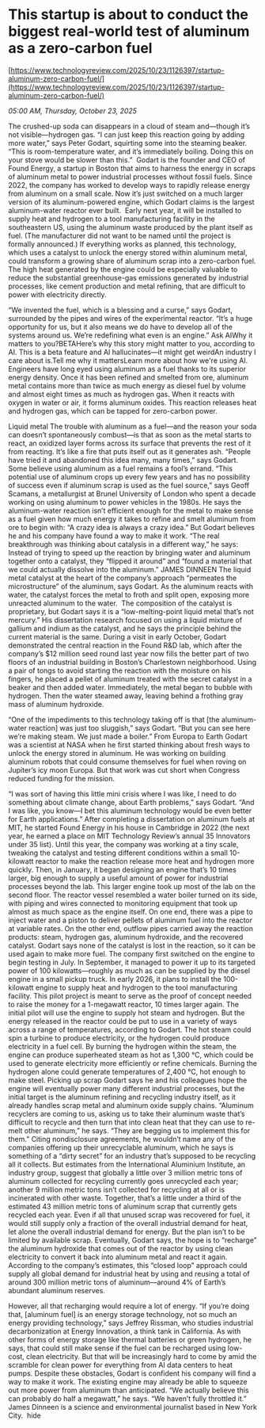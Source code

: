 # This startup is about to conduct the biggest real-world test of aluminum as a zero-carbon fuel

[https://www.technologyreview.com/2025/10/23/1126397/startup-aluminum-zero-carbon-fuel/](https://www.technologyreview.com/2025/10/23/1126397/startup-aluminum-zero-carbon-fuel/)

*05:00 AM, Thursday, October 23, 2025*

The crushed-up soda can disappears in a cloud of steam and—though it’s not visible—hydrogen gas. “I can just keep this reaction going by adding more water,” says Peter Godart, squirting some into the steaming beaker. “This is room-temperature water, and it’s immediately boiling. Doing this on your stove would be slower than this.”  Godart is the founder and CEO of Found Energy, a startup in Boston that aims to harness the energy in scraps of aluminum metal to power industrial processes without fossil fuels. Since 2022, the company has worked to develop ways to rapidly release energy from aluminum on a small scale. Now it’s just switched on a much larger version of its aluminum-powered engine, which Godart claims is the largest aluminum-water reactor ever built.   Early next year, it will be installed to supply heat and hydrogen to a tool manufacturing facility in the southeastern US, using the aluminum waste produced by the plant itself as fuel. (The manufacturer did not want to be named until the project is formally announced.) If everything works as planned, this technology, which uses a catalyst to unlock the energy stored within aluminum metal, could transform a growing share of aluminum scrap into a zero-carbon fuel. The high heat generated by the engine could be especially valuable to reduce the substantial greenhouse-gas emissions generated by industrial processes, like cement production and metal refining, that are difficult to power with electricity directly.

“We invented the fuel, which is a blessing and a curse,” says Godart, surrounded by the pipes and wires of the experimental reactor. “It’s a huge opportunity for us, but it also means we do have to develop all of the systems around us. We’re redefining what even is an engine.” Ask AIWhy it matters to you?BETAHere’s why this story might matter to you, according to AI. This is a beta feature and AI hallucinates—it might get weirdAn industry I care about is.Tell me why it mattersLearn more about how we're using AI. Engineers have long eyed using aluminum as a fuel thanks to its superior energy density. Once it has been refined and smelted from ore, aluminum metal contains more than twice as much energy as diesel fuel by volume and almost eight times as much as hydrogen gas. When it reacts with oxygen in water or air, it forms aluminum oxides. This reaction releases heat and hydrogen gas, which can be tapped for zero-carbon power.

Liquid metal The trouble with aluminum as a fuel—and the reason your soda can doesn’t spontaneously combust—is that as soon as the metal starts to react, an oxidized layer forms across its surface that prevents the rest of it from reacting. It’s like a fire that puts itself out as it generates ash. “People have tried it and abandoned this idea many, many times,” says Godart. Some believe using aluminum as a fuel remains a fool’s errand. “This potential use of aluminum crops up every few years and has no possibility of success even if aluminum scrap is used as the fuel source,” says Geoff Scamans, a metallurgist at Brunel University of London who spent a decade working on using aluminum to power vehicles in the 1980s. He says the aluminum-water reaction isn’t efficient enough for the metal to make sense as a fuel given how much energy it takes to refine and smelt aluminum from ore to begin with: “A crazy idea is always a crazy idea.” But Godart believes he and his company have found a way to make it work. “The real breakthrough was thinking about catalysis in a different way,” he says: Instead of trying to speed up the reaction by bringing water and aluminum together onto a catalyst, they “flipped it around” and “found a material that we could actually dissolve into the aluminum.”  JAMES DINNEEN   The liquid metal catalyst at the heart of the company’s approach “permeates the microstructure” of the aluminum, says Godart. As the aluminum reacts with water, the catalyst forces the metal to froth and split open, exposing more unreacted aluminum to the water.   The composition of the catalyst is proprietary, but Godart says it is a “low-melting-point liquid metal that’s not mercury.” His dissertation research focused on using a liquid mixture of gallium and indium as the catalyst, and he says the principle behind the current material is the same. During a visit in early October, Godart demonstrated the central reaction in the Found R&D lab, which after the company’s $12 million seed round last year now fills the better part of two floors of an industrial building in Boston’s Charlestown neighborhood. Using a pair of tongs to avoid starting the reaction with the moisture on his fingers, he placed a pellet of aluminum treated with the secret catalyst in a beaker and then added water. Immediately, the metal began to bubble with hydrogen. Then the water steamed away, leaving behind a frothing gray mass of aluminum hydroxide.

“One of the impediments to this technology taking off is that [the aluminum-water reaction] was just too sluggish,” says Godart. “But you can see here we’re making steam. We just made a boiler.” From Europa to Earth Godart was a scientist at NASA when he first started thinking about fresh ways to unlock the energy stored in aluminum. He was working on building aluminum robots that could consume themselves for fuel when roving on Jupiter’s icy moon Europa. But that work was cut short when Congress reduced funding for the mission.

“I was sort of having this little mini crisis where I was like, I need to do something about climate change, about Earth problems,” says Godart. “And I was like, you know—I bet this aluminum technology would be even better for Earth applications.” After completing a dissertation on aluminum fuels at MIT, he started Found Energy in his house in Cambridge in 2022 (the next year, he earned a place on MIT Technology Review’s annual 35 Innovators under 35 list). Until this year, the company was working at a tiny scale, tweaking the catalyst and testing different conditions within a small 10-kilowatt reactor to make the reaction release more heat and hydrogen more quickly. Then, in January, it began designing an engine that’s 10 times larger, big enough to supply a useful amount of power for industrial processes beyond the lab. This larger engine took up most of the lab on the second floor. The reactor vessel resembled a water boiler turned on its side, with piping and wires connected to monitoring equipment that took up almost as much space as the engine itself. On one end, there was a pipe to inject water and a piston to deliver pellets of aluminum fuel into the reactor at variable rates. On the other end, outflow pipes carried away the reaction products: steam, hydrogen gas, aluminum hydroxide, and the recovered catalyst. Godart says none of the catalyst is lost in the reaction, so it can be used again to make more fuel.  The company first switched on the engine to begin testing in July. In September, it managed to power it up to its targeted power of 100 kilowatts—roughly as much as can be supplied by the diesel engine in a small pickup truck. In early 2026, it plans to install the 100-kilowatt engine to supply heat and hydrogen to the tool manufacturing facility. This pilot project is meant to serve as the proof of concept needed to raise the money for a 1-megawatt reactor, 10 times larger again. The initial pilot will use the engine to supply hot steam and hydrogen. But the energy released in the reactor could be put to use in a variety of ways across a range of temperatures, according to Godart. The hot steam could spin a turbine to produce electricity, or the hydrogen could produce electricity in a fuel cell. By burning the hydrogen within the steam, the engine can produce superheated steam as hot as 1,300 °C, which could be used to generate electricity more efficiently or refine chemicals. Burning the hydrogen alone could generate temperatures of 2,400 °C, hot enough to make steel. Picking up scrap Godart says he and his colleagues hope the engine will eventually power many different industrial processes, but the initial target is the aluminum refining and recycling industry itself, as it already handles scrap metal and aluminum oxide supply chains. “Aluminum recyclers are coming to us, asking us to take their aluminum waste that’s difficult to recycle and then turn that into clean heat that they can use to re-melt other aluminum,” he says. “They are begging us to implement this for them.” Citing nondisclosure agreements, he wouldn’t name any of the companies offering up their unrecyclable aluminum, which he says is something of a “dirty secret” for an industry that’s supposed to be recycling all it collects. But estimates from the International Aluminium Institute, an industry group, suggest that globally a little over 3 million metric tons of aluminum collected for recycling currently goes unrecycled each year; another 9 million metric tons isn’t collected for recycling at all or is incinerated with other waste. Together, that’s a little under a third of the estimated 43 million metric tons of aluminum scrap that currently gets recycled each year. Even if all that unused scrap was recovered for fuel, it would still supply only a fraction of the overall industrial demand for heat, let alone the overall industrial demand for energy. But the plan isn’t to be limited by available scrap. Eventually, Godart says, the hope is to “recharge” the aluminum hydroxide that comes out of the reactor by using clean electricity to convert it back into aluminum metal and react it again. According to the company’s estimates, this “closed loop” approach could supply all global demand for industrial heat by using and reusing a total of around 300 million metric tons of aluminum—around 4% of Earth’s abundant aluminum reserves.

However, all that recharging would require a lot of energy. “If you’re doing that, [aluminum fuel] is an energy storage technology, not so much an energy providing technology,” says Jeffrey Rissman, who studies industrial decarbonization at Energy Innovation, a think tank in California. As with other forms of energy storage like thermal batteries or green hydrogen, he says, that could still make sense if the fuel can be recharged using low-cost, clean electricity. But that will be increasingly hard to come by amid the scramble for clean power for everything from AI data centers to heat pumps. Despite these obstacles, Godart is confident his company will find a way to make it work. The existing engine may already be able to squeeze out more power from aluminum than anticipated. “We actually believe this can probably do half a megawatt,” he says. “We haven’t fully throttled it.” James Dinneen is a science and environmental journalist based in New York City.   hide

